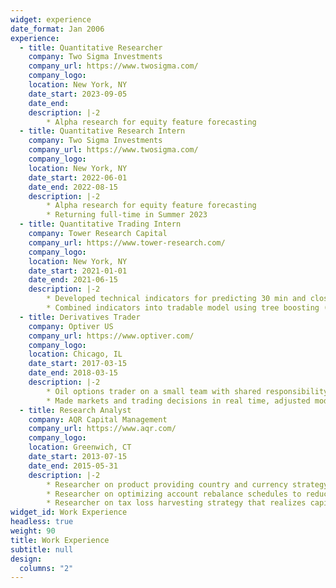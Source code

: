 ```yaml
---
widget: experience
date_format: Jan 2006
experience:
  - title: Quantitative Researcher
    company: Two Sigma Investments
    company_url: https://www.twosigma.com/
    company_logo: 
    location: New York, NY
    date_start: 2023-09-05
    date_end:
    description: |-2
        * Alpha research for equity feature forecasting
  - title: Quantitative Research Intern
    company: Two Sigma Investments
    company_url: https://www.twosigma.com/
    company_logo: 
    location: New York, NY
    date_start: 2022-06-01
    date_end: 2022-08-15
    description: |-2
        * Alpha research for equity feature forecasting
        * Returning full-time in Summer 2023
  - title: Quantitative Trading Intern
    company: Tower Research Capital
    company_url: https://www.tower-research.com/
    company_logo: 
    location: New York, NY
    date_start: 2021-01-01
    date_end: 2021-06-15
    description: |-2
        * Developed technical indicators for predicting 30 min and close-to-close single stock returns. Incorporated order book history, Barra factors, GICS, and short interest information.
        * Combined indicators into tradable model using tree boosting (e.g. CatBoost, LightGBM) methods. Model added value and had low correlation to team’s existing strategies.
  - title: Derivatives Trader
    company: Optiver US
    company_url: https://www.optiver.com/
    company_logo: 
    location: Chicago, IL
    date_start: 2017-03-15
    date_end: 2018-03-15
    description: |-2
        * Oil options trader on a small team with shared responsibility for PnL and risk every day.
        * Made markets and trading decisions in real time, adjusted models to changing market conditions, actively monitored opportunities and risks, handled day-to-day operations.
  - title: Research Analyst
    company: AQR Capital Management
    company_url: https://www.aqr.com/
    company_logo: 
    location: Greenwich, CT
    date_start: 2013-07-15
    date_end: 2015-05-31
    description: |-2
        * Researcher on product providing country and currency strategy exposure without derivatives.
        * Researcher on optimizing account rebalance schedules to reduce turnover and market impact.
        * Researcher on tax loss harvesting strategy that realizes capital gains on a tax-favorable schedule.
widget_id: Work Experience
headless: true
weight: 90
title: Work Experience
subtitle: null
design:
  columns: "2"
---
```

